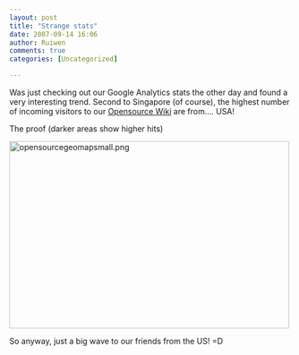 ```yaml
---
layout: post
title: "Strange stats"
date: 2007-09-14 16:06
author: Ruiwen
comments: true
categories: [Uncategorized]

---
```

Was just checking out our Google Analytics stats the other day and found a very interesting trend. Second to Singapore (of course), the highest number of incoming visitors to our <a href="http://opensource.nus.edu.sg">Opensource Wiki</a> are from.... USA!

The proof (darker areas show higher hits)

<a href='http://linuxNUS.org/wp-content/uploads/2007/09/opensourcegeomapsmall.png' title='opensourcegeomapsmall.png'><img src='http://linuxNUS.org/wp-content/uploads/2007/09/opensourcegeomapsmall.png' alt='opensourcegeomapsmall.png' width=500 height=335/></a>


So anyway, just a big wave to our friends from the US! =D
